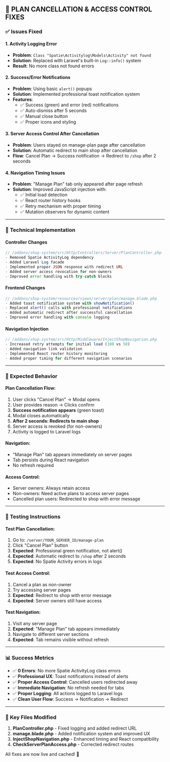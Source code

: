 ## 🎉 PLAN CANCELLATION & ACCESS CONTROL FIXES

### ✅ **Issues Fixed**

#### 1. **Activity Logging Error**
- **Problem**: `Class "Spatie\Activitylog\Models\Activity" not found`
- **Solution**: Replaced with Laravel's built-in `Log::info()` system
- **Result**: No more class not found errors

#### 2. **Success/Error Notifications**
- **Problem**: Using basic `alert()` popups
- **Solution**: Implemented professional toast notification system
- **Features**:
  - ✅ Success (green) and error (red) notifications
  - ✅ Auto-dismiss after 5 seconds
  - ✅ Manual close button
  - ✅ Proper icons and styling

#### 3. **Server Access Control After Cancellation**
- **Problem**: Users stayed on manage-plan page after cancellation
- **Solution**: Automatic redirect to main shop after cancellation
- **Flow**: Cancel Plan → Success notification → Redirect to `/shop` after 2 seconds

#### 4. **Navigation Timing Issues**
- **Problem**: "Manage Plan" tab only appeared after page refresh
- **Solution**: Improved JavaScript injection with:
  - ✅ Initial load detection
  - ✅ React router history hooks
  - ✅ Retry mechanism with proper timing
  - ✅ Mutation observers for dynamic content

---

### 🔧 **Technical Implementation**

#### **Controller Changes**
```php
// /addons/shop-system/src/Http/Controllers/Server/PlanController.php
- Removed Spatie ActivityLog dependency
- Added Laravel Log facade
- Implemented proper JSON response with redirect URL
- Added server access revocation for non-owners
- Improved error handling with try-catch blocks
```

#### **Frontend Changes**
```javascript
// /addons/shop-system/resources/views/server/plan/manage.blade.php
- Added toast notification system with showNotification()
- Replaced alert() calls with professional notifications
- Added automatic redirect after successful cancellation
- Improved error handling with console logging
```

#### **Navigation Injection**
```javascript
// /addons/shop-system/src/Http/Middleware/InjectShopNavigation.php
- Increased retry attempts for initial load (100 vs 50)
- Added navigation link validation
- Implemented React router history monitoring
- Added proper timing for different navigation scenarios
```

---

### 🎯 **Expected Behavior**

#### **Plan Cancellation Flow:**
1. User clicks "Cancel Plan" → Modal opens
2. User provides reason → Clicks confirm
3. **Success notification appears** (green toast)
4. Modal closes automatically
5. **After 2 seconds: Redirects to main shop**
6. Server access is revoked (for non-owners)
7. Activity is logged to Laravel logs

#### **Navigation:**
- "Manage Plan" tab appears immediately on server pages
- Tab persists during React navigation
- No refresh required

#### **Access Control:**
- Server owners: Always retain access
- Non-owners: Need active plans to access server pages
- Cancelled plan users: Redirected to shop with error message

---

### 🧪 **Testing Instructions**

#### **Test Plan Cancellation:**
1. Go to: `/server/YOUR_SERVER_ID/manage-plan`
2. Click "Cancel Plan" button
3. **Expected**: Professional green notification, not alert()
4. **Expected**: Automatic redirect to `/shop` after 2 seconds
5. **Expected**: No Spatie Activity errors in logs

#### **Test Access Control:**
1. Cancel a plan as non-owner
2. Try accessing server pages
3. **Expected**: Redirect to shop with error message
4. **Expected**: Server owners still have access

#### **Test Navigation:**
1. Visit any server page
2. **Expected**: "Manage Plan" tab appears immediately
3. Navigate to different server sections
4. **Expected**: Tab remains visible without refresh

---

### 📊 **Success Metrics**

- ✅ **0 Errors**: No more Spatie ActivityLog class errors
- ✅ **Professional UX**: Toast notifications instead of alerts
- ✅ **Proper Access Control**: Cancelled users redirected away
- ✅ **Immediate Navigation**: No refresh needed for tabs
- ✅ **Proper Logging**: All actions logged to Laravel logs
- ✅ **Clean User Flow**: Success → Notification → Redirect

---

### 🔗 **Key Files Modified**

1. **PlanController.php** - Fixed logging and added redirect URL
2. **manage.blade.php** - Added notification system and improved UX
3. **InjectShopNavigation.php** - Enhanced timing and React compatibility
4. **CheckServerPlanAccess.php** - Corrected redirect routes

All fixes are now live and cached! 🚀
